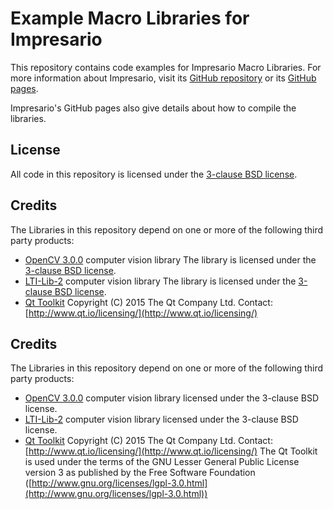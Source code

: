 # Example Macro Libraries for Impresario

This repository contains code examples for Impresario Macro Libraries. 
For more information about Impresario, visit its [GitHub repository](https://github.com/llibuda/impresario) 
or its [GitHub pages](http://llibuda.github.io/impresario/web/index.html).

Impresario's GitHub pages also give details about how to compile the libraries.

## License
All code in this repository is licensed under the
[3-clause BSD license](https://github.com/llibuda/impresario-macros/blob/master/LICENSE.BSD).

## Credits
The Libraries in this repository depend on one or more of the following third party products:
* [OpenCV 3.0.0](http://opencv.org/) computer vision library
  The library is licensed under the [3-clause BSD license](https://github.com/llibuda/impresario-macros/blob/master/LICENSE_OpenCV-3.0.0.BSD).
* [LTI-Lib-2](http://www.ie.itcr.ac.cr/palvarado/ltilib-2/homepage/) computer vision library
  The library is licensed under the [3-clause BSD license](https://github.com/llibuda/impresario-macros/blob/master/LICENSE_LTILib-2.BSD).
* [Qt Toolkit](http://www.qt.io/)
  Copyright (C) 2015 The Qt Company Ltd.
  Contact: [http://www.qt.io/licensing/](http://www.qt.io/licensing/)

## Credits
The Libraries in this repository depend on one or more of the following third party products:
* [OpenCV 3.0.0](http://opencv.org/) computer vision library licensed under the 3-clause BSD license.
* [LTI-Lib-2](http://www.ie.itcr.ac.cr/palvarado/ltilib-2/homepage/) computer vision library licensed
  under the 3-clause BSD license.
* [Qt Toolkit](http://www.qt.io/)
  Copyright (C) 2015 The Qt Company Ltd.
  Contact: [http://www.qt.io/licensing/](http://www.qt.io/licensing/)
  The Qt Toolkit is used under the terms of the GNU Lesser General Public
  License version 3 as published by the Free Software Foundation
  ([http://www.gnu.org/licenses/lgpl-3.0.html](http://www.gnu.org/licenses/lgpl-3.0.html))
